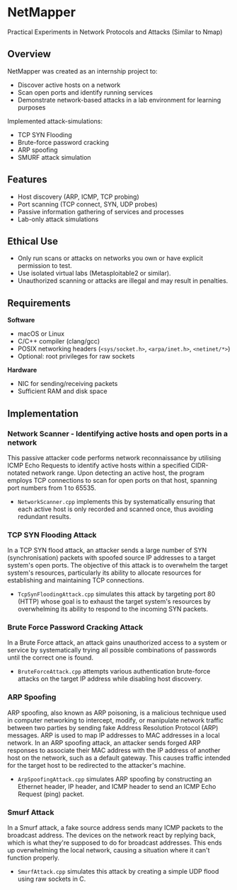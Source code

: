 # NetMapper
Practical Experiments in Network Protocols and Attacks (Similar to Nmap)

## Overview

NetMapper was created as an internship project to:

- Discover active hosts on a network  
- Scan open ports and identify running services  
- Demonstrate network-based attacks in a lab environment for learning purposes

Implemented attack-simulations:

- TCP SYN Flooding  
- Brute-force password cracking 
- ARP spoofing  
- SMURF attack simulation  


## Features

- Host discovery (ARP, ICMP, TCP probing)  
- Port scanning (TCP connect, SYN, UDP probes)  
- Passive information gathering of services and processes  
- Lab-only attack simulations  



## Ethical Use

- Only run scans or attacks on networks you own or have explicit permission to test.  
- Use isolated virtual labs (Metasploitable2 or similar).  
- Unauthorized scanning or attacks are illegal and may result in penalties.  



## Requirements

**Software**

- macOS or Linux  
- C/C++ compiler (clang/gcc)  
- POSIX networking headers (`<sys/socket.h>`, `<arpa/inet.h>`, `<netinet/*>`)  
- Optional: root privileges for raw sockets  

**Hardware**

- NIC for sending/receiving packets  
- Sufficient RAM and disk space  


## Implementation

### Network Scanner - Identifying active hosts and open ports in a network
This passive attacker code performs network reconnaissance by utilising ICMP Echo Requests to identify active hosts within a specified CIDR-notated network range. 
Upon detecting an active host, the program employs TCP connections to scan for open ports on that host, spanning port numbers from 1 to 65535. 
- `NetworkScanner.cpp` implements this by systematically ensuring that each active host is only recorded and scanned once, thus avoiding redundant results.



###  TCP SYN Flooding Attack
In a TCP SYN flood attack, an attacker sends a large number of SYN (synchronisation) packets with spoofed source IP addresses to a target system's open ports. 
The objective of this attack is to overwhelm the target system's resources, particularly its ability to allocate resources for establishing and maintaining TCP connections.
- `TcpSynFloodingAttack.cpp` simulates this attack by targeting port 80 (HTTP) whose goal is to exhaust the target system's resources by overwhelming its ability to respond to the incoming SYN packets. 

### Brute Force Password Cracking Attack
 In a Brute Force attack, an attack gains unauthorized access to a system or service by systematically trying all possible combinations of passwords until the correct one is found.
 - `BruteForceAttack.cpp` attempts various authentication brute-force attacks on the target IP
 address while disabling host discovery.

### ARP Spoofing
ARP spoofing, also known as ARP poisoning, is a malicious technique used in computer networking to intercept, modify, or manipulate network traffic between two parties by sending fake Address Resolution Protocol (ARP) messages. ARP is used to map IP addresses to MAC addresses in a local network. In an ARP spoofing attack, an attacker sends forged ARP responses to associate their MAC address with the IP address of another host on the network, such as a default gateway. This causes traffic intended for the target host to be redirected to the attacker's machine.
- `ArpSpoofingAttack.cpp` simulates ARP spoofing by constructing an Ethernet header, IP header, and ICMP header to send an ICMP Echo Request (ping) packet.

### Smurf Attack
In a Smurf attack, a fake source address sends many ICMP packets to the broadcast address. 
The devices on the network react by replying back, which is what they're supposed to do for broadcast addresses. 
This ends up overwhelming the local network, causing a situation where it can't function properly.
- `SmurfAttack.cpp` simulates this attack by creating a simple UDP flood using raw sockets in C.
